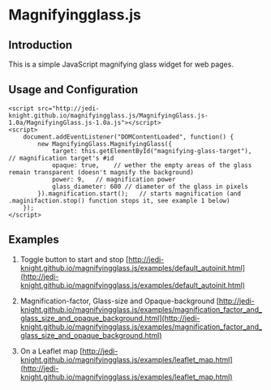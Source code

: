 # Magnifyingglass.js

## Introduction
This is a simple JavaScript magnifying glass widget for web pages.

## Usage and Configuration
```
<script src="http://jedi-knight.github.io/magnifyingglass.js/MagnifyingGlass.js-1.0a/MagnifyingGlass.js-1.0a.js"></script>
<script>
    document.addEventListener("DOMContentLoaded", function() {
        new MagnifyingGlass.MagnifyingGlass({
            target: this.getElementById("magnifying-glass-target"),  // magnification target's #id
            opaque: true,    // wether the empty areas of the glass remain transparent (doesn't magnify the background)
            power: 9,	// magnification power
            glass_diameter: 600	// diameter of the glass in pixels
        }).magnification.start();	// starts magnification (and .maginifaction.stop() function stops it, see example 1 below)
    });
</script>
```

## Examples
1. Toggle button to start and stop
[http://jedi-knight.github.io/magnifyingglass.js/examples/default_autoinit.html](http://jedi-knight.github.io/magnifyingglass.js/examples/default_autoinit.html)

2. Magnification-factor, Glass-size and Opaque-background
[http://jedi-knight.github.io/magnifyingglass.js/examples/magnification_factor_and_glass_size_and_opaque_background.html](http://jedi-knight.github.io/magnifyingglass.js/examples/magnification_factor_and_glass_size_and_opaque_background.html)

3. On a Leaflet map
[http://jedi-knight.github.io/magnifyingglass.js/examples/leaflet_map.html](http://jedi-knight.github.io/magnifyingglass.js/examples/leaflet_map.html)
